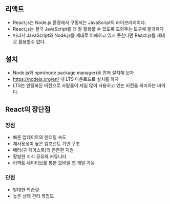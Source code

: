 ## 리액트

- React.js는 Node.js 환경에서 구동되는 JavaScript의 라이브러리이다.
- React.js는 결국 JavaScript를 더 잘 활용할 수 있도록 도와주는 도구에 불과하다
- 따라서 JavaScript와 Node.js를 제대로 이해하고 있지 못한다면 React.js를 제대로 활용할수 없다.

## 설치

- Node.js와 npm(node package manager)을 먼저 설치해 보자
- https://nodejs.org/en/ 내 LTS 다운로드로 설치를 하자
- LTS는 안정화된 버전으로 사람들이 제일 많이 사용하고 있는 버전을 의미하는 바이다.

## React의 장단점

### 장점

- 빠른 업데이트와 렌더링 속도
- 재사용성이 높은 컴포넌트 기반 구조
- 메타(구 페이스북)의 든든한 지원
- 활발한 지식 공유와 커뮤니티
- 리액트 네이티브를 통한 모바일 앱 개발 가능

### 단점

- 방대한 학습량
- 높은 상태 관리 복잡도
